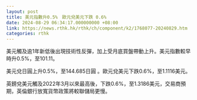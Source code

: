 ```yaml
---
layout: post
title: 美元指數升0.5%　歐元兌美元下跌 0.6%
date: 2024-08-29 06:34:17.000000000 +08:00
link: https://news.rthk.hk/rthk/ch/component/k2/1768077-20240829.htm
categories: rthk
---
```


美元觸及逾1年新低後出現技術性反彈，加上受月底買盤帶動上升。美元指數較早時升0.5%，至101.11。

美元兌日圓上升0.5%，至144.685日圓 。歐元兌美元下跌0.6%，至1.1116美元。

英鎊兌美元觸及2022年3月以來最高後，下跌0.6%，至1.3186美元，交易商預期，英倫銀行放寬貨幣政策將較聯儲局更慢。
